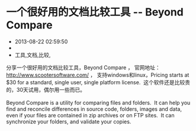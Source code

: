 # 一个很好用的文档比较工具 -- Beyond Compare
- 2013-08-22 02:59:50
- 
- 工具,文档,比较,

<div>分享一个很好用的文档比较工具，Beyond Compare ， 官网地址：<a href="http://www.scootersoftware.com/">http://www.scootersoftware.com/</a>&nbsp;， 支持windows和linux，Pricing starts at $30 for a standard, single user, single platform license. &nbsp;这个软件还是比较贵的，30天试用，偶尔用一些而已。</div><div><br /></div>Beyond Compare is a utility for comparing files and folders.&nbsp; It can help you 
find and reconcile differences in source code, folders, images and data, even if 
your files are contained in zip archives or on FTP sites.&nbsp; It can synchronize 
your folders, and validate your copies.<div><br /></div><div><br /></div>
